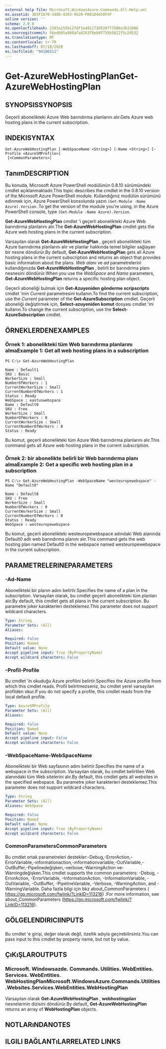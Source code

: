 ```yaml
---
external help file: Microsoft.WindowsAzure.Commands.dll-Help.xml
ms.assetid: 3B3F1870-348D-4303-9520-FD81D4650F5F
online version: ''
schema: 2.0.0
ms.openlocfilehash: 2103a155b12fdf1e481173d529ff3308a3b2200b
ms.sourcegitcommit: 56ed085a868afa8263f8eb0f755b5822f5c29532
ms.translationtype: MT
ms.contentlocale: tr-TR
ms.lasthandoff: 07/18/2020
ms.locfileid: "94106512"
---
```

# <span data-ttu-id="2bbf0-101">Get-AzureWebHostingPlan</span><span class="sxs-lookup"><span data-stu-id="2bbf0-101">Get-AzureWebHostingPlan</span></span>

## <span data-ttu-id="2bbf0-102">SYNOPSIS</span><span class="sxs-lookup"><span data-stu-id="2bbf0-102">SYNOPSIS</span></span>
<span data-ttu-id="2bbf0-103">Geçerli abonelikteki Azure Web barındırma planlarını alır.</span><span class="sxs-lookup"><span data-stu-id="2bbf0-103">Gets Azure web hosting plans in the current subscription.</span></span>

## <span data-ttu-id="2bbf0-104">INDEKI</span><span class="sxs-lookup"><span data-stu-id="2bbf0-104">SYNTAX</span></span>

```
Get-AzureWebHostingPlan [-WebSpaceName <String>] [-Name <String>] [-Profile <AzureSMProfile>]
 [<CommonParameters>]
```

## <span data-ttu-id="2bbf0-105">Tanım</span><span class="sxs-lookup"><span data-stu-id="2bbf0-105">DESCRIPTION</span></span>
<span data-ttu-id="2bbf0-106">Bu konuda, Microsoft Azure PowerShell modülünün 0.8.10 sürümündeki cmdlet açıklanmaktadır.</span><span class="sxs-lookup"><span data-stu-id="2bbf0-106">This topic describes the cmdlet in the 0.8.10 version of the Microsoft Azure PowerShell module.</span></span>
<span data-ttu-id="2bbf0-107">Kullandığınız modülün sürümünü edinmek için, Azure PowerShell konsolunda yazın `(Get-Module -Name Azure).Version` .</span><span class="sxs-lookup"><span data-stu-id="2bbf0-107">To get the version of the module you're using, in the Azure PowerShell console, type `(Get-Module -Name Azure).Version`.</span></span>

<span data-ttu-id="2bbf0-108">**Get-AzureWebHostingPlan** cmdlet 'i geçerli abonelikteki Azure Web barındırma planlarını alır.</span><span class="sxs-lookup"><span data-stu-id="2bbf0-108">The **Get-AzureWebHostingPlan** cmdlet gets the Azure web hosting plans in the current subscription.</span></span>

<span data-ttu-id="2bbf0-109">Varsayılan olarak **Get-AzureWebHostingPlan** , geçerli abonelikteki tüm Azure barındırma planlarını alır ve planlar hakkında temel bilgiler sağlayan bir nesne döndürür.</span><span class="sxs-lookup"><span data-stu-id="2bbf0-109">By default, **Get-AzureWebHostingPlan** gets all Azure hosting plans in the current subscription and returns an object that provides basic information about the plans.</span></span>
<span data-ttu-id="2bbf0-110">*Web alanı* ve *ad* parametrelerini kullandığınızda **Get-AzureWebHostingPlan** , belirli bir barındırma planı nesnesini döndürür.</span><span class="sxs-lookup"><span data-stu-id="2bbf0-110">When you use the *WebSpace* and *Name* parameters, **Get-AzureWebHostingPlan** returns a specific hosting plan object.</span></span>

<span data-ttu-id="2bbf0-111">Geçerli aboneliği bulmak için **Get-Azuyeniden gönderme scripscripts** cmdlet 'inin *Current* parametresini kullanın.</span><span class="sxs-lookup"><span data-stu-id="2bbf0-111">To find the current subscription, use the *Current* parameter of the **Get-AzureSubscription** cmdlet.</span></span>
<span data-ttu-id="2bbf0-112">Geçerli aboneliği değiştirmek için, **Select-azuyeniden komut** dosyası cmdlet 'ini kullanın.</span><span class="sxs-lookup"><span data-stu-id="2bbf0-112">To change the current subscription, use the **Select-AzureSubscription** cmdlet.</span></span>

## <span data-ttu-id="2bbf0-113">ÖRNEKLERDEN</span><span class="sxs-lookup"><span data-stu-id="2bbf0-113">EXAMPLES</span></span>

### <span data-ttu-id="2bbf0-114">Örnek 1: abonelikteki tüm Web barındırma planlarını alma</span><span class="sxs-lookup"><span data-stu-id="2bbf0-114">Example 1: Get all web hosting plans in a subscription</span></span>
```
PS C:\> Get-AzureWebHostingPlan 

Name : Default1 
SKU : Basic 
WorkerSize : Small 
NumberOfWorkers : 1 
CurrentWorkerSize : Small 
CurrentNumberOfWorkers : 1 
Status : Ready 
WebSpace : eastuswebspace 
Name : Default0 
SKU : Free 
WorkerSize : Small 
NumberOfWorkers : 0 
CurrentWorkerSize : Small 
CurrentNumberOfWorkers : 0 
Status : Ready
```

<span data-ttu-id="2bbf0-115">Bu komut, geçerli abonelikteki tüm Azure Web barındırma planlarını alır.</span><span class="sxs-lookup"><span data-stu-id="2bbf0-115">This command gets all Azure web hosting plans in the current subscription.</span></span>

### <span data-ttu-id="2bbf0-116">Örnek 2: bir abonelikte belirli bir Web barındırma planı alma</span><span class="sxs-lookup"><span data-stu-id="2bbf0-116">Example 2: Get a specific web hosting plan in a subscription</span></span>
```
PS C:\> Get-AzureWebHostingPlan -WebSpaceName "westeuropewebspace" -Name "Default0" 

Name : Default0 
SKU : Free 
WorkerSize : Small 
NumberOfWorkers : 0 
CurrentWorkerSize : Small 
CurrentNumberOfWorkers : 0 
Status : Ready 
WebSpace : westeuropewebspace
```

<span data-ttu-id="2bbf0-117">Bu komut, geçerli abonelikteki westeuropewebspace adındaki Web alanında Default0 adlı web barındırma planını alır.</span><span class="sxs-lookup"><span data-stu-id="2bbf0-117">This command gets the web hosting plan named Default0 in the webspace named westeuropewebspace in the current subscription.</span></span>

## <span data-ttu-id="2bbf0-118">PARAMETRELERINE</span><span class="sxs-lookup"><span data-stu-id="2bbf0-118">PARAMETERS</span></span>

### <span data-ttu-id="2bbf0-119">-Ad</span><span class="sxs-lookup"><span data-stu-id="2bbf0-119">-Name</span></span>
<span data-ttu-id="2bbf0-120">Abonelikteki bir planın adını belirtir.</span><span class="sxs-lookup"><span data-stu-id="2bbf0-120">Specifies the name of a plan in the subscription.</span></span>
<span data-ttu-id="2bbf0-121">Varsayılan olarak, bu cmdlet geçerli abonelikteki tüm planları alır.</span><span class="sxs-lookup"><span data-stu-id="2bbf0-121">By default, this cmdlet gets all plans in the current subscription.</span></span>
<span data-ttu-id="2bbf0-122">Bu parametre joker karakterleri desteklemez.</span><span class="sxs-lookup"><span data-stu-id="2bbf0-122">This parameter does not support wildcard characters.</span></span>

```yaml
Type: String
Parameter Sets: (All)
Aliases: 

Required: False
Position: Named
Default value: None
Accept pipeline input: True (ByPropertyName)
Accept wildcard characters: False
```

### <span data-ttu-id="2bbf0-123">-Profil</span><span class="sxs-lookup"><span data-stu-id="2bbf0-123">-Profile</span></span>
<span data-ttu-id="2bbf0-124">Bu cmdlet 'in okuduğu Azure profilini belirtir.</span><span class="sxs-lookup"><span data-stu-id="2bbf0-124">Specifies the Azure profile from which this cmdlet reads.</span></span>
<span data-ttu-id="2bbf0-125">Profil belirtmezseniz, bu cmdlet yerel varsayılan profilden okur.</span><span class="sxs-lookup"><span data-stu-id="2bbf0-125">If you do not specify a profile, this cmdlet reads from the local default profile.</span></span>

```yaml
Type: AzureSMProfile
Parameter Sets: (All)
Aliases: 

Required: False
Position: Named
Default value: None
Accept pipeline input: False
Accept wildcard characters: False
```

### <span data-ttu-id="2bbf0-126">-WebSpaceName</span><span class="sxs-lookup"><span data-stu-id="2bbf0-126">-WebSpaceName</span></span>
<span data-ttu-id="2bbf0-127">Abonelikteki bir Web sayfasının adını belirtir.</span><span class="sxs-lookup"><span data-stu-id="2bbf0-127">Specifies the name of a webspace in the subscription.</span></span>
<span data-ttu-id="2bbf0-128">Varsayılan olarak, bu cmdlet belirtilen Web alanındaki tüm Web sitelerini alır.</span><span class="sxs-lookup"><span data-stu-id="2bbf0-128">By default, this cmdlet gets all websites in the specified webspace.</span></span>
<span data-ttu-id="2bbf0-129">Bu parametre joker karakterleri desteklemez.</span><span class="sxs-lookup"><span data-stu-id="2bbf0-129">This parameter does not support wildcard characters.</span></span>

```yaml
Type: String
Parameter Sets: (All)
Aliases: WebSpace

Required: False
Position: Named
Default value: None
Accept pipeline input: True (ByPropertyName)
Accept wildcard characters: False
```

### <span data-ttu-id="2bbf0-130">CommonParameters</span><span class="sxs-lookup"><span data-stu-id="2bbf0-130">CommonParameters</span></span>
<span data-ttu-id="2bbf0-131">Bu cmdlet ortak parametreleri destekler:-Debug,-ErrorAction,-ErrorVariable,-ınformationaction,-ınformationvariable,-OutVariable,-OutBuffer,-Pipelinedeğişken,-verbose,-WarningAction ve-Warningdeğişken.</span><span class="sxs-lookup"><span data-stu-id="2bbf0-131">This cmdlet supports the common parameters: -Debug, -ErrorAction, -ErrorVariable, -InformationAction, -InformationVariable, -OutVariable, -OutBuffer, -PipelineVariable, -Verbose, -WarningAction, and -WarningVariable.</span></span> <span data-ttu-id="2bbf0-132">Daha fazla bilgi için bkz about_CommonParameters ( https://go.microsoft.com/fwlink/?LinkID=113216) .</span><span class="sxs-lookup"><span data-stu-id="2bbf0-132">For more information, see about_CommonParameters (https://go.microsoft.com/fwlink/?LinkID=113216).</span></span>

## <span data-ttu-id="2bbf0-133">GÖLGELENDIRICI</span><span class="sxs-lookup"><span data-stu-id="2bbf0-133">INPUTS</span></span>

###  
<span data-ttu-id="2bbf0-134">Bu cmdlet 'e girişi, değer olarak değil, özellik adıyla geçirebilirsiniz.</span><span class="sxs-lookup"><span data-stu-id="2bbf0-134">You can pass input to this cmdlet by property name, but not by value.</span></span>

## <span data-ttu-id="2bbf0-135">ÇıKıŞLAR</span><span class="sxs-lookup"><span data-stu-id="2bbf0-135">OUTPUTS</span></span>

### <span data-ttu-id="2bbf0-136">Microsoft. Windowsazde. Commands. Utilities. WebEntities. Services. WebEntities. WebHostingPlan</span><span class="sxs-lookup"><span data-stu-id="2bbf0-136">Microsoft.WindowsAzure.Commands.Utilities.Websites.Services.WebEntities.WebHostingPlan</span></span>
<span data-ttu-id="2bbf0-137">Varsayılan olarak **Get-AzureWebHostingPlan** , **webhostingplan** nesnelerinin dizisini döndürür.</span><span class="sxs-lookup"><span data-stu-id="2bbf0-137">By default, **Get-AzureWebHostingPlan** returns an array of **WebHostingPlan** objects.</span></span>

## <span data-ttu-id="2bbf0-138">NOTLARıNDA</span><span class="sxs-lookup"><span data-stu-id="2bbf0-138">NOTES</span></span>

## <span data-ttu-id="2bbf0-139">ILGILI BAĞLANTıLAR</span><span class="sxs-lookup"><span data-stu-id="2bbf0-139">RELATED LINKS</span></span>

